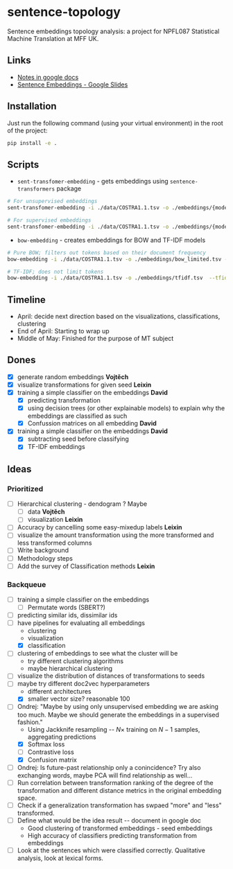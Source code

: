 # sentence-topology

Sentence embeddings topology analysis: a project for NPFL087 Statistical Machine
Translation at MFF UK.

## Links

- [Notes in google docs](https://docs.google.com/document/d/1ywUvIOaBFazc-MaJnkXkC-_ILy4b_VzXz9301Ms0_Xw/edit)
- [Sentence Embeddings - Google Slides](https://docs.google.com/presentation/d/1p6pv10zsH2UrnM13d9zyfjDtHfRiQl2b3BchgshMOhk/edit)
## Installation

Just run the following command (using your virtual environment) in the root of
the project:

```bash
pip install -e .
```

## Scripts

- `sent-transfomer-embedding` - gets embeddings using `sentence-transformers`
  package

```bash
# For unsupervised embeddings
sent-transfomer-embedding -i ./data/COSTRA1.1.tsv -o ./embeddings/{model}.tsv

# For supervised embeddings
sent-transfomer-embedding -i ./data/COSTRA1.1.tsv -o ./embeddings/{model}_{split_ind}.tsv --train_objective "transformation-prediction"
```

- `bow-embedding` - creates embeddings for BOW and TF-IDF models

```bash
# Pure BOW; filters out tokens based on their document frequency
bow-embedding -i ./data/COSTRA1.1.tsv -o ./embeddings/bow_limited.tsv --max_df 0.8 --min_df 0.001 --no-tfidf

# TF-IDF; does not limit tokens
bow-embedding -i ./data/COSTRA1.1.tsv -o ./embeddings/tfidf.tsv  --tfidf
```

## Timeline

- April: decide next direction based on the visualizations, classifications, clustering
- End of April: Starting to wrap up
- Middle of May: Finished for the purpose of MT subject


## Dones

- [x] generate random embeddings **Vojtěch**
- [x] visualize transformations for given seed **Leixin**
- [x] training a simple classifier on the embeddings **David**
  - [x] predicting transformation
  - [x] using decision trees (or other explainable models) to explain why the embeddings are classified as such
  - [x] Confussion matrices on all embedding **David**
- [x] training a simple classifier on the embeddings **David**
  - [x] subtracting seed before classifying
  - [x] TF-IDF embeddings

## Ideas

### Prioritized


- [ ] Hierarchical clustering - dendogram ? Maybe
  - [ ] data **Vojtěch**
  - [ ] visualization **Leixin**
- [ ] Accuracy by cancelling some easy-mixedup labels **Leixin**
- [ ] visualize the amount transformation using the more transformed and less transformed columns
- [ ] Write background
- [ ] Methodology steps
- [ ] Add the survey of Classification methods   **Leixin**

### Backqueue

- [ ] training a simple classifier on the embeddings
  - [ ] Permutate words (SBERT?)
- [ ] predicting similar ids, dissimilar ids
- [ ] have pipelines for evaluating all embeddings
  - clustering
  - visualization
  - [x] classification
- [ ] clustering of embeddings to see what the cluster will be
  - try different clustering algorithms
  - maybe hierarchical clustering
- [ ] visualize the distribution of distances of transformations to seeds
- [ ] maybe try different doc2vec hyperparameters
  - different architectures
  - [x] smaller vector size? reasonable 100
- [ ] Ondrej: "Maybe by using only unsupervised embedding we are asking too
  much. Maybe we should generate the embeddings in a supervised fashion."
  - Using Jackknife resampling -- $N \times$ training on $N - 1$ samples,
    aggregating predictions
  - [x] Softmax loss
  - [ ] Contrastive loss
  - [x] Confusion matrix
- [ ] Ondrej: Is future-past relationship only a conincidence? Try also exchanging words, maybe PCA will find relationship as well...
- [ ] Run correlation between transformation ranking of the degree of the transformation and different distance metrics in the original embedding space.
- [ ] Check if a generalization transformation has swpaed "more" and "less" transformed.
- [ ] Define what would be the idea result -- document in google doc
  - Good clustering of transformed embeddings - seed embeddings
  - High accuracy of classifiers predicting transformation from embeddings
- [ ] Look at the sentences which were classified correctly. Qualitative analysis, look at lexical forms.

